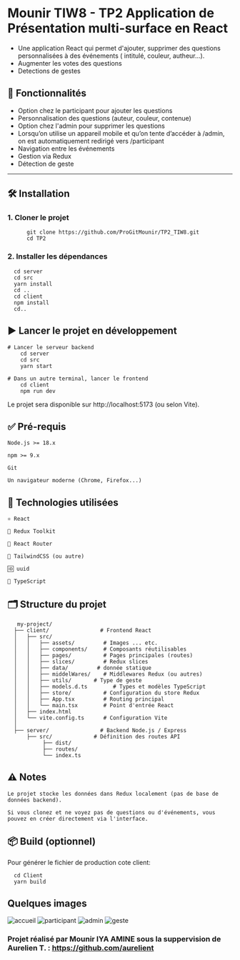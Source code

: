 # Mounir TIW8 - TP2 Application de Présentation multi-surface en React

- Une application React qui permet d'ajouter, supprimer des questions personnalisées à des événements ( intitulé, couleur, autheur...).
- Augmenter les votes des questions
- Detections de gestes

## 🚀 Fonctionnalités

- Option chez le participant pour ajouter les questions
- Personnalisation des questions (auteur, couleur, contenue)
- Option chez l'admin pour supprimer les questions
- Lorsqu’on utilise un appareil mobile et qu’on tente d’accéder à /admin, on est automatiquement redirigé vers /participant
- Navigation entre les événements
- Gestion via Redux
- Détection de geste

---

## 🛠️ Installation

### 1. Cloner le projet

          git clone https://github.com/ProGitMounir/TP2_TIW8.git
          cd TP2

### 2. Installer les dépendances
      cd server
      cd src
      yarn install
      cd ..
      cd client
      npm install
      cd..

## ▶️ Lancer le projet en développement
    # Lancer le serveur backend
        cd server
        cd src
        yarn start  

    # Dans un autre terminal, lancer le frontend
        cd client
        npm run dev

Le projet sera disponible sur http://localhost:5173 (ou selon Vite).

## ✅ Pré-requis

    Node.js >= 18.x

    npm >= 9.x

    Git

    Un navigateur moderne (Chrome, Firefox...)

## 🧪 Technologies utilisées

    ⚛️ React

    🧰 Redux Toolkit

    🔁 React Router

    🎨 TailwindCSS (ou autre)

    🆔 uuid

    🧪 TypeScript

## 🗂️ Structure du projet
       my-project/
      ├── client/                # Frontend React
      │   ├── src/
      │   │   ├── assets/         # Images ... etc.
      │   │   ├── components/     # Composants réutilisables
      │   │   ├── pages/          # Pages principales (routes)
      │   │   ├── slices/         # Redux slices
      │   │   ├── data/         # donnée statique
      │   │   ├── middelWares/    # Middlewares Redux (ou autres)
      │   │   ├── utils/       # Type de geste
      │   │   ├── models.d.ts        # Types et modèles TypeScript
      │   │   ├── store/          # Configuration du store Redux
      │   │   ├── App.tsx         # Routing principal
      │   │   └── main.tsx        # Point d'entrée React
      │   ├── index.html
      │   └── vite.config.ts      # Configuration Vite
      │
      ├── server/                # Backend Node.js / Express
          ├── src/             # Définition des routes API
               ├── dist/
               ├── routes/
               └── index.ts            
   

## ⚠️ Notes

    Le projet stocke les données dans Redux localement (pas de base de données backend).

    Si vous clonez et ne voyez pas de questions ou d'événements, vous pouvez en créer directement via l'interface.

## 📦 Build (optionnel)

Pour générer le fichier de production cote client:
      
      cd Client
      yarn build


## Quelques images 
![accueil](https://github.com/user-attachments/assets/dc92b34b-dfc8-4160-a2fc-5f107634a828)
![participant](https://github.com/user-attachments/assets/03ba54c3-5efc-4934-9bee-d14da40a39f4)
![admin](https://github.com/user-attachments/assets/d1323a70-38b2-47d9-a409-a24c2512ec31)
![geste](https://github.com/user-attachments/assets/cd39630e-7b10-44b8-8b56-047a15ccf387)



### Projet réalisé par Mounir IYA AMINE sous la suppervision de Aurelien T. : https://github.com/aurelient

